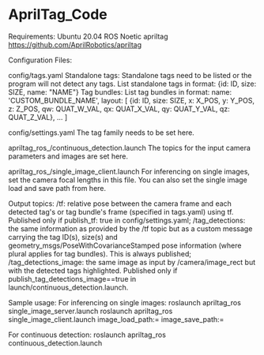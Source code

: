# AprilTag_Code

Requirements:
Ubuntu 20.04
ROS Noetic
apriltag https://github.com/AprilRobotics/apriltag

Configuration Files:

config/tags.yaml
Standalone tags:
Standalone tags need to be listed or the program will not detect any tags.
List standalone tags in format:
{id: ID, size: SIZE, name: "NAME"}
Tag bundles:
List tag bundles in format:
       name: 'CUSTOM_BUNDLE_NAME',
       layout:
         [
           {id: ID, size: SIZE, x: X_POS, y: Y_POS, z: Z_POS, qw: QUAT_W_VAL, qx: QUAT_X_VAL, qy: QUAT_Y_VAL, qz: QUAT_Z_VAL},
           ...
         ]

config/settings.yaml
The tag family needs to be set here.

apriltag_ros_/continuous_detection.launch
The topics for the input camera parameters and images are set here.

apriltag_ros_/single_image_client.launch
For inferencing on single images, set the camera focal lengths in this file.  You can also set the single image load and save path from here.


Output topics:
/tf: relative pose between the camera frame and each detected tag's or tag bundle's frame (specified in tags.yaml) using tf. Published only if publish_tf: true in config/settings.yaml;
/tag_detections: the same information as provided by the /tf topic but as a custom message carrying the tag ID(s), size(s) and geometry_msgs/PoseWithCovarianceStamped pose information (where plural applies for tag bundles). This is always published;
/tag_detections_image: the same image as input by /camera/image_rect but with the detected tags highlighted. Published only if publish_tag_detections_image==true in launch/continuous_detection.launch. 


Sample usage:
For inferencing on single images:
roslaunch apriltag_ros single_image_server.launch
roslaunch apriltag_ros single_image_client.launch image_load_path:=<FULL PATH TO INPUT IMAGE> image_save_path:=<FULL PATH TO OUTPUT IMAGE>

For continuous detection:
roslaunch apriltag_ros continuous_detection.launch
